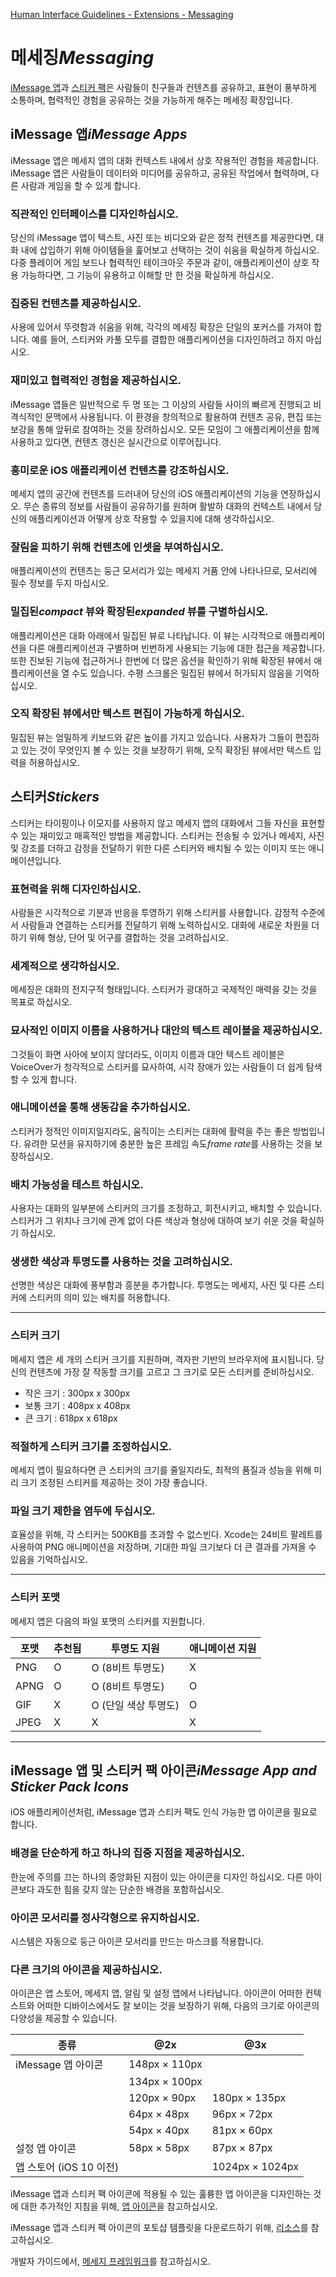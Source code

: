 [Human Interface Guidelines - Extensions - Messaging](https://developer.apple.com/design/human-interface-guidelines/ios/extensions/messaging/)

# 메세징*Messaging*

[iMessage 앱](https://developer.apple.com/design/human-interface-guidelines/ios/extensions/messaging/#imessage-apps)과 [스티커 팩](https://developer.apple.com/design/human-interface-guidelines/ios/extensions/messaging/#stickers)은 사람들이 친구들과 컨텐츠를 공유하고, 표현이 풍부하게 소통하며, 협력적인 경험을 공유하는 것을 가능하게 해주는 메세징 확장입니다.

## iMessage 앱*iMessage Apps*

iMessage 앱은 메세지 앱의 대화 컨텍스트 내에서 상호 작용적인 경험을 제공합니다. iMessage 앱은 사람들이 데이터와 미디어를 공유하고, 공유된 작업에서 협력하며, 다른 사람과 게임을 할 수 있게 합니다.

### 직관적인 인터페이스를 디자인하십시오.

당신의 iMessage 앱이 텍스트, 사진 또는 비디오와 같은 정적 컨텐츠를 제공한다면, 대화 내에 삽입하기 위해 아이템들을 훑어보고 선택하는 것이 쉬움을 확실하게 하십시오. 다중 플레이어 게임 보드나 협력적인 테이크아웃 주문과 같이, 애플리케이션이 상호 작용 가능하다면, 그 기능이 유용하고 이해할 만 한 것을 확실하게 하십시오.

### 집중된 컨텐츠를 제공하십시오.

사용에 있어서 뚜렷함과 쉬움을 위해, 각각의 메세징 확장은 단일의 포커스를 가져야 합니다. 예를 들어, 스티커와 카풀 모두를 결합한 애플리케이션을 디자인하려고 하지 마십시오.

### 재미있고 협력적인 경험을 제공하십시오.

iMessage 앱들은 일반적으로 두 명 또는 그 이상의 사람들 사이의 빠르게 진행되고 비격식적인 문맥에서 사용됩니다. 이 환경을 창의적으로 활용하여 컨텐츠 공유, 편집 또는 보강을 통해 앞뒤로 참여하는 것을 장려하십시오. 모든 모임이 그 애플리케이션을 함께 사용하고 있다면, 컨텐츠 갱신은 실시간으로 이루어집니다.

### 흥미로운 iOS 애플리케이션 컨텐츠를 강조하십시오.

메세지 앱의 공간에 컨텐츠를 드러내어 당신의 iOS 애플리케이션의 기능을 연장하십시오. 무슨 종류의 정보를 사람들이 공유하기를 원하며 활발하 대화의 컨텍스트 내에서 당신의 애플리케이션과 어떻게 상호 작용할 수 있을지에 대해 생각하십시오.

### 잘림을 피하기 위해 컨텐츠에 인셋을 부여하십시오.

애플리케이션의 컨텐츠는 둥근 모서리가 있는 메세지 거품 안에 나타나므로, 모서리에 필수 정보를 두지 마십시오.

### 밀집된*compact* 뷰와 확장된*expanded* 뷰를 구별하십시오.

애플리케이션은 대화 아래에서 밀집된 뷰로 나타납니다. 이 뷰는 시각적으로 애플리케이션을 다른 애플리케이션과 구별하며 빈번하게 사용되는 기능에 대한 접근을 제공합니다. 또한 진보된 기능에 접근하거나 한번에 더 많은 옵션을 확인하기 위해 확장된 뷰에서 애플리케이션을 열 수도 있습니다. 수평 스크롤은 밀집된 뷰에서 허가되지 않음을 기억하십시오.

### 오직 확장된 뷰에서만 텍스트 편집이 가능하게 하십시오.

밀집된 뷰는 엄밀하게 키보드와 같은 높이를 가지고 있습니다. 사용자가 그들이 편집하고 있는 것이 무엇인지 볼 수 있는 것을 보장하기 위해, 오직 확장된 뷰에서만 텍스트 입력을 허용하십시오.

## 스티커*Stickers*

스티커는 타이핑이나 이모지를 사용하지 않고 메세지 앱의 대화에서 그들 자신을 표현할 수 있는 재미있고 매혹적인 방법을 제공합니다. 스티커는 전송될 수 있거나 메세지, 사진 및 강조를 더하고 감정을 전달하기 위한 다른 스티커와 배치될 수 있는 이미지 또는 애니메이션입니다.

### 표현력을 위해 디자인하십시오.

사람들은 시각적으로 기분과 반응을 투영하기 위해 스티커를 사용합니다. 감정적 수준에서 사람들과 연결하는 스티커를 전달하기 위해 노력하십시오. 대화에 새로운 차원을 더하기 위해 형상, 단어 및 어구를 결합하는 것을 고려하십시오.

### 세계적으로 생각하십시오.

메세징은 대화의 전지구적 형태입니다. 스티커가 광대하고 국제적인 매력을 갖는 것을 목표로 하십시오.

### 묘사적인 이미지 이름을 사용하거나 대안의 텍스트 레이블을 제공하십시오.

그것들이 화면 사아에 보이지 않더라도, 이미지 이름과 대안 텍스트 레이블은 VoiceOver가 청각적으로 스티커를 묘사하여, 시각 장애가 있는 사람들이 더 쉽게 탐색할 수 있게 합니다.

### 애니메이션을 통해 생동감을 추가하십시오.

스티커가 정적인 이미지일지라도, 움직이는 스티커는 대화에 활력을 주는 좋은 방법입니다. 유려한 모션을 유지하기에 충분한 높은 프레임 속도*frame rate*를 사용하는 것을 보장하십시오.

### 배치 가능성을 테스트 하십시오.

사용자는 대화의 일부분에 스티커의 크기를 조정하고, 회전시키고, 배치할 수 있습니다. 스티커가 그 위치나 크기에 관계 없이 다른 색상과 형상에 대하여 보기 쉬운 것을 확실하기 하십시오.

### 생생한 색상과 투명도를 사용하는 것을 고려하십시오.

선명한 색상은 대화에 풍부함과 흥분을 추가합니다. 투명도는 메세지, 사진 및 다른 스티커에 스티커의 의미 있는 배치를 허용합니다.

---

### 스티커 크기

메세지 앱은 세 개의 스티커 크기를 지원하며, 격자판 기반의 브라우저에 표시됩니다. 당신의 컨텐츠에 가장 잘 작동할 크기를 고르고 그 크기로 모든 스티커를 준비하십시오.

- 작은 크기 : 300px x 300px
- 보통 크기 : 408px x 408px
- 큰 크기 : 618px x 618px

### 적절하게 스티커 크기를 조정하십시오.

메세지 앱이 필요하다면 큰 스티커의 크기를 줄일지라도, 최적의 품질과 성능을 위해 미리 크기 조정된 스티커를 제공하는 것이 가장 좋습니다.

### 파일 크기 제한을 염두에 두십시오.

효율성을 위해, 각 스티커는 500KB를 초과할 수 없스빈다. Xcode는 24비트 팔레트를 사용하여 PNG 애니메이션을 저장하며, 기대한 파일 크기보다 더 큰 결과를 가져올 수 있음을 기억하십시오.

---

### 스티커 포맷

메세지 앱은 다음의 파일 포맷의 스티커를 지원합니다.

| 포맷 | 추천됨 | 투명도 지원          | 애니메이션 지원 |
| ---- | ------ | -------------------- | --------------- |
| PNG  | O      | O (8비트 투명도)     | X               |
| APNG | O      | O (8비트 투명도)     | O               |
| GIF  | X      | O (단일 색상 투명도) | O               |
| JPEG | X      | X                    | X               |

---

## iMessage 앱 및 스티커 팩 아이콘*iMessage App and Sticker Pack Icons*

iOS 애플리케이션처럼, iMessage 앱과 스티커 팩도 인식 가능한 앱 아이콘을 필요로 합니다.

### 배경을 단순하게 하고 하나의 집중 지점을 제공하십시오.

한눈에 주의를 끄는 하나의 중앙화된 지점이 있는 아이콘을 디자인 하십시오. 다른 아이콘보다 과도한 힘을 갖지 않는 단순한 배경을 포함하십시오.

### 아이콘 모서리를 정사각형으로 유지하십시오.

시스템은 자동으로 둥근 아이콘 모서리를 만드는 마스크를 적용합니다.

### 다른 크기의 아이콘을 제공하십시오.

아이콘은 앱 스토어, 메세지 앱, 알림 및 설정 앱에서 나타납니다. 아이콘이 어떠한 컨텍스트와 어떠한 디바이스에서도 잘 보이는 것을 보장하기 위해, 다음의 크기로 아이콘의 다양성을 제공할 수 있습니다.

| 종류                    | @2x           | @3x             |
| ----------------------- | ------------- | --------------- |
| iMessage 앱 아이콘      | 148px × 110px |                 |
|                         | 134px × 100px |                 |
|                         | 120px × 90px  | 180px × 135px   |
|                         | 64px × 48px   | 96px × 72px     |
|                         | 54px × 40px   | 81px × 60px     |
| 설정 앱 아이콘          | 58px × 58px   | 87px × 87px     |
| 앱 스토어 (iOS 10 이전) |               | 1024px × 1024px |

iMessage 앱과 스티커 팩 아이콘에 적용될 수 있는 훌륭한 앱 아이콘을 디자인하는 것에 대한 추가적인 지침을 위해, [앱 아이콘](https://developer.apple.com/design/human-interface-guidelines/ios/icons-and-images/app-icon/)을 참고하십시오.

iMessage 앱과 스티커 팩 아이콘의 포토샵 템플릿을 다운로드하기 위해, [리소스](https://developer.apple.com/design/resources/#ios-apps)를 참고하십시오.

개발자 가이드에서, [메세지 프레임워크](https://developer.apple.com/documentation/messages)를 참고하십시오.